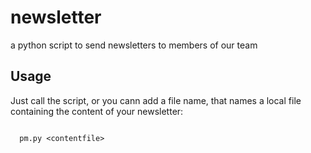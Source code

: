 # newsletter
a python script to send newsletters to members of our team


## Usage

Just call the script, or you cann add a file name, that names a local file containing the
content of your newsletter:
```

  pm.py <contentfile>
```


